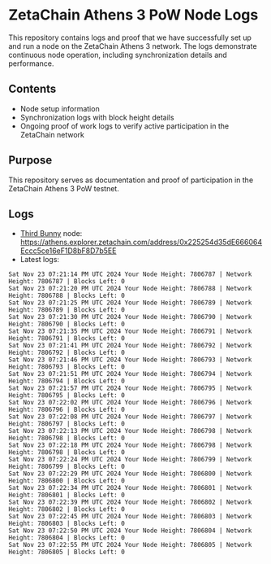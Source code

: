# ZetaChain Athens 3 PoW Node Logs
This repository contains logs and proof that we have successfully set up and run a node on the ZetaChain Athens 3 network. The logs demonstrate continuous node operation, including synchronization details and performance.

## Contents
- Node setup information
- Synchronization logs with block height details
- Ongoing proof of work logs to verify active participation in the ZetaChain network

## Purpose
This repository serves as documentation and proof of participation in the ZetaChain Athens 3 PoW testnet.

## Logs

- [Third Bunny](https://thirdbunny.xyz/) node: https://athens.explorer.zetachain.com/address/0x225254d35dE666064Eccc5ce16eF1D8bF8D7b5EE
- Latest logs:
```
Sat Nov 23 07:21:14 PM UTC 2024 Your Node Height: 7806787 | Network Height: 7806787 | Blocks Left: 0
Sat Nov 23 07:21:20 PM UTC 2024 Your Node Height: 7806788 | Network Height: 7806788 | Blocks Left: 0
Sat Nov 23 07:21:25 PM UTC 2024 Your Node Height: 7806789 | Network Height: 7806789 | Blocks Left: 0
Sat Nov 23 07:21:30 PM UTC 2024 Your Node Height: 7806790 | Network Height: 7806790 | Blocks Left: 0
Sat Nov 23 07:21:35 PM UTC 2024 Your Node Height: 7806791 | Network Height: 7806791 | Blocks Left: 0
Sat Nov 23 07:21:41 PM UTC 2024 Your Node Height: 7806792 | Network Height: 7806792 | Blocks Left: 0
Sat Nov 23 07:21:46 PM UTC 2024 Your Node Height: 7806793 | Network Height: 7806793 | Blocks Left: 0
Sat Nov 23 07:21:51 PM UTC 2024 Your Node Height: 7806794 | Network Height: 7806794 | Blocks Left: 0
Sat Nov 23 07:21:57 PM UTC 2024 Your Node Height: 7806795 | Network Height: 7806795 | Blocks Left: 0
Sat Nov 23 07:22:02 PM UTC 2024 Your Node Height: 7806796 | Network Height: 7806796 | Blocks Left: 0
Sat Nov 23 07:22:08 PM UTC 2024 Your Node Height: 7806797 | Network Height: 7806797 | Blocks Left: 0
Sat Nov 23 07:22:13 PM UTC 2024 Your Node Height: 7806798 | Network Height: 7806798 | Blocks Left: 0
Sat Nov 23 07:22:18 PM UTC 2024 Your Node Height: 7806798 | Network Height: 7806798 | Blocks Left: 0
Sat Nov 23 07:22:24 PM UTC 2024 Your Node Height: 7806799 | Network Height: 7806799 | Blocks Left: 0
Sat Nov 23 07:22:29 PM UTC 2024 Your Node Height: 7806800 | Network Height: 7806800 | Blocks Left: 0
Sat Nov 23 07:22:34 PM UTC 2024 Your Node Height: 7806801 | Network Height: 7806801 | Blocks Left: 0
Sat Nov 23 07:22:39 PM UTC 2024 Your Node Height: 7806802 | Network Height: 7806802 | Blocks Left: 0
Sat Nov 23 07:22:45 PM UTC 2024 Your Node Height: 7806803 | Network Height: 7806803 | Blocks Left: 0
Sat Nov 23 07:22:50 PM UTC 2024 Your Node Height: 7806804 | Network Height: 7806804 | Blocks Left: 0
Sat Nov 23 07:22:55 PM UTC 2024 Your Node Height: 7806805 | Network Height: 7806805 | Blocks Left: 0
```
